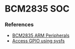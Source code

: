 # BCM2835 SOC

### References
- [BCM2835 ARM Peripherals](https://www.raspberrypi.org/documentation/hardware/raspberrypi/bcm2835/BCM2835-ARM-Peripherals.pdf)
- [Access GPIO using sysfs](https://projects-raspberry.com/introduction-to-accessing-the-raspberry-pis-gpio-in-c-sysfs/)
